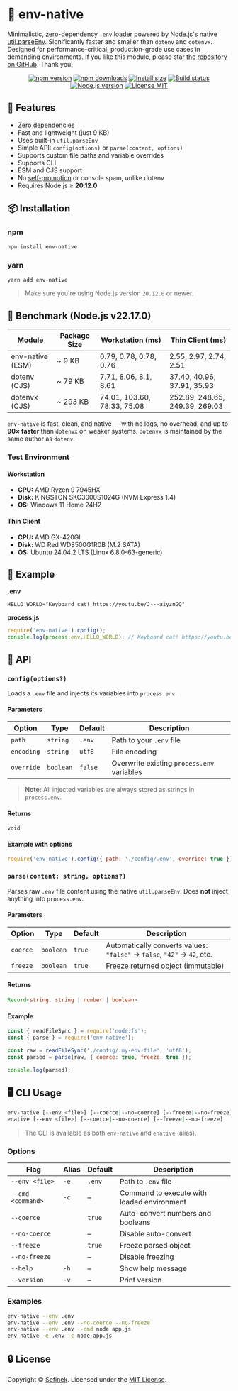 # 📄 env-native
Minimalistic, zero-dependency `.env` loader powered by Node.js's native [util.parseEnv](https://nodejs.org/api/util.html#utilparseenvcontent).
Significantly faster and smaller than `dotenv` and `dotenvx`.
Designed for performance-critical, production-grade use cases in demanding environments.
If you like this module, please star [the repository on GitHub](https://github.com/sefinek/env-native). Thank you!

<p align="center">
  <a href="https://www.npmjs.com/package/env-native"><img src="https://img.shields.io/npm/v/env-native?color=blue&label=npm" alt="npm version"></a>
  <a href="https://www.npmjs.com/package/env-native"><img src="https://img.shields.io/npm/dm/env-native?label=downloads" alt="npm downloads"></a>
  <a href="https://packagephobia.com/result?p=env-native"><img src="https://packagephobia.com/badge?p=env-native" alt="Install size"></a>
  <a href="https://github.com/sefinek/env-native/actions/workflows/node.js.yml"><img src="https://img.shields.io/github/actions/workflow/status/sefinek/env-native/node.js.yml?branch=main" alt="Build status"></a>
  <a href="https://nodejs.org/en"><img src="https://img.shields.io/node/v/env-native" alt="Node.js version"></a>
  <a href="https://github.com/sefinek/env-native/blob/main/LICENSE"><img src="https://img.shields.io/npm/l/env-native?color=brightgreen" alt="License MIT"></a>
</p>


## 🚀 Features
- Zero dependencies
- Fast and lightweight (just 9 KB)
- Uses built-in `util.parseEnv`
- Simple API: `config(options)` or `parse(content, options)`
- Supports custom file paths and variable overrides
- Supports CLI
- ESM and CJS support
- No [self-promotion](https://github.com/motdotla/dotenv/issues/876) or console spam, unlike dotenv
- Requires Node.js ≥ **20.12.0**


## 📦 Installation

### npm
```bash
npm install env-native
```

### yarn
```bash
yarn add env-native
```

> Make sure you're using Node.js version `20.12.0` or newer.


## 🧪 Benchmark (Node.js v22.17.0)

| Module           | Package Size | Workstation (ms)            | Thin Client (ms)               |
|------------------|--------------|-----------------------------|--------------------------------|
| env-native (ESM) | ~ 9 KB       | 0.79, 0.78, 0.78, 0.76      | 2.55, 2.97, 2.74, 2.51         |
| dotenv (CJS)     | ~ 79 KB      | 7.71, 8.06, 8.1, 8.61       | 37.40, 40.96, 37.91, 35.93     |
| dotenvx (CJS)    | ~ 293 KB     | 74.01, 103.60, 78.33, 75.08 | 252.89, 248.65, 249.39, 269.03 |

`env-native` is fast, clean, and native — with no logs, no overhead, and up to **90× faster** than `dotenvx` on weaker systems.
`dotenvx` is maintained by the same author as `dotenv`.

### Test Environment
#### Workstation
- **CPU:** AMD Ryzen 9 7945HX
- **Disk:** KINGSTON SKC3000S1024G (NVM Express 1.4)
- **OS:** Windows 11 Home 24H2

#### Thin Client
- **CPU:** AMD GX-420GI
- **Disk:** WD Red WDS500G1R0B (M.2 SATA)
- **OS:** Ubuntu 24.04.2 LTS (Linux 6.8.0-63-generic)


## 🧪 Example
**.env**
```env
HELLO_WORLD="Keyboard cat! https://youtu.be/J---aiyznGQ"
```

**process.js**
```js
require('env-native').config();
console.log(process.env.HELLO_WORLD); // Keyboard cat! https://youtu.be/J---aiyznGQ
```


## 🧩 API
### `config(options?)`
Loads a `.env` file and injects its variables into `process.env`.

#### Parameters
| Option     | Type      | Default | Description                                 |
|------------|-----------|---------|---------------------------------------------|
| `path`     | `string`  | `.env`  | Path to your `.env` file                    |
| `encoding` | `string`  | `utf8`  | File encoding                               |
| `override` | `boolean` | `false` | Overwrite existing `process.env` variables  |

> **Note:** All injected variables are always stored as strings in `process.env`.

#### Returns
`void`

#### Example with options
```js
require('env-native').config({ path: './config/.env', override: true });
```

### `parse(content: string, options?)`
Parses raw `.env` file content using the native `util.parseEnv`. Does **not** inject anything into `process.env`.

#### Parameters
| Option   | Type      | Default | Description                                                             |
|----------|-----------|---------|-------------------------------------------------------------------------|
| `coerce` | `boolean` | `true`  | Automatically converts values: `"false"` → `false`, `"42"` → `42`, etc. |
| `freeze` | `boolean` | `true`  | Freeze returned object (immutable)                                      |

#### Returns
```ts
Record<string, string | number | boolean>
```

#### Example
```js
const { readFileSync } = require('node:fs');
const { parse } = require('env-native');

const raw = readFileSync('./config/.my-env-file', 'utf8');
const parsed = parse(raw, { coerce: true, freeze: true });

console.log(parsed);
```


## 🖥️ CLI Usage
```bash
env-native [--env <file>] [--coerce|--no-coerce] [--freeze|--no-freeze] [--cmd <command> [args...]]
enative [--env <file>] [--coerce|--no-coerce] [--freeze|--no-freeze]
```

> The CLI is available as both `env-native` and `enative` (alias).

### Options
| Flag              | Alias | Default | Description                                |
|-------------------|-------|---------|--------------------------------------------|
| `--env <file>`    | `-e`  | `.env`  | Path to `.env` file                        |
| `--cmd <command>` | `-c`  | –       | Command to execute with loaded environment |
| `--coerce`        |       | `true`  | Auto-convert numbers and booleans          |
| `--no-coerce`     |       | –       | Disable auto-convert                       |
| `--freeze`        |       | `true`  | Freeze parsed object                       |
| `--no-freeze`     |       | –       | Disable freezing                           |
| `--help`          | `-h`  | –       | Show help message                          |
| `--version`       | `-v`  | –       | Print version                              |

### Examples
```bash
env-native --env .env
env-native --env .env --no-coerce --no-freeze
env-native --env .env --cmd node app.js
env-native -e .env -c node app.js
```


## 🔒 License
Copyright © [Sefinek](https://sefinek.net). Licensed under the [MIT License](LICENSE).